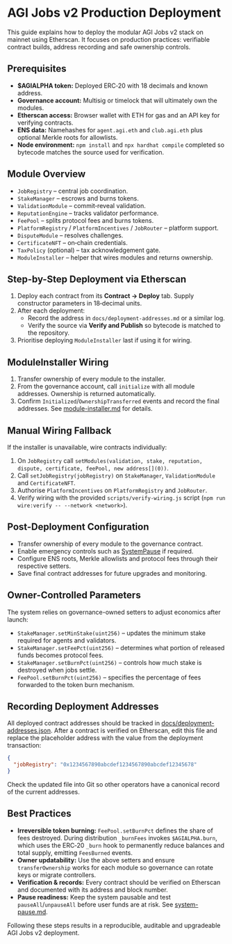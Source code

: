 # AGI Jobs v2 Production Deployment

This guide explains how to deploy the modular AGI Jobs v2 stack on mainnet
using Etherscan. It focuses on production practices: verifiable contract
builds, address recording and safe ownership controls.

## Prerequisites

- **$AGIALPHA token:** Deployed ERC‑20 with 18 decimals and known address.
- **Governance account:** Multisig or timelock that will ultimately own the
  modules.
- **Etherscan access:** Browser wallet with ETH for gas and an API key for
  verifying contracts.
- **ENS data:** Namehashes for `agent.agi.eth` and `club.agi.eth` plus optional
  Merkle roots for allowlists.
- **Node environment:** `npm install` and `npx hardhat compile` completed so
  bytecode matches the source used for verification.

## Module Overview

- `JobRegistry` – central job coordination.
- `StakeManager` – escrows and burns tokens.
- `ValidationModule` – commit‑reveal validation.
- `ReputationEngine` – tracks validator performance.
- `FeePool` – splits protocol fees and burns tokens.
- `PlatformRegistry` / `PlatformIncentives` / `JobRouter` – platform support.
- `DisputeModule` – resolves challenges.
- `CertificateNFT` – on‑chain credentials.
- `TaxPolicy` (optional) – tax acknowledgement gate.
- `ModuleInstaller` – helper that wires modules and returns ownership.

## Step-by-Step Deployment via Etherscan

1. Deploy each contract from its **Contract → Deploy** tab. Supply constructor
   parameters in 18‑decimal units.
2. After each deployment:
   - Record the address in `docs/deployment-addresses.md` or a similar log.
   - Verify the source via **Verify and Publish** so bytecode is matched to
     the repository.
3. Prioritise deploying `ModuleInstaller` last if using it for wiring.

## ModuleInstaller Wiring

1. Transfer ownership of every module to the installer.
2. From the governance account, call `initialize` with all module addresses.
   Ownership is returned automatically.
3. Confirm `Initialized`/`OwnershipTransferred` events and record the final
   addresses. See [module-installer.md](module-installer.md) for details.

## Manual Wiring Fallback

If the installer is unavailable, wire contracts individually:

1. On `JobRegistry` call `setModules(validation, stake, reputation, dispute,
certificate, feePool, new address[](0))`.
2. Call `setJobRegistry(jobRegistry)` on `StakeManager`, `ValidationModule` and
   `CertificateNFT`.
3. Authorise `PlatformIncentives` on `PlatformRegistry` and `JobRouter`.
4. Verify wiring with the provided `scripts/verify-wiring.js` script
   (`npm run wire:verify -- --network <network>`).

## Post-Deployment Configuration

- Transfer ownership of every module to the governance contract.
- Enable emergency controls such as
  [SystemPause](system-pause.md) if required.
- Configure ENS roots, Merkle allowlists and protocol fees through their
  respective setters.
- Save final contract addresses for future upgrades and monitoring.

## Owner-Controlled Parameters

The system relies on governance-owned setters to adjust economics after launch:

- `StakeManager.setMinStake(uint256)` – updates the minimum stake required for agents and validators.
- `StakeManager.setFeePct(uint256)` – determines what portion of released funds becomes protocol fees.
- `StakeManager.setBurnPct(uint256)` – controls how much stake is destroyed when jobs settle.
- `FeePool.setBurnPct(uint256)` – specifies the percentage of fees forwarded to the token burn mechanism.

## Recording Deployment Addresses

All deployed contract addresses should be tracked in
[docs/deployment-addresses.json](deployment-addresses.json). After a contract is
verified on Etherscan, edit this file and replace the placeholder address with
the value from the deployment transaction:

```json
{
  "jobRegistry": "0x1234567890abcdef1234567890abcdef12345678"
}
```

Check the updated file into Git so other operators have a canonical record of
the current addresses.

## Best Practices

- **Irreversible token burning:** `FeePool.setBurnPct` defines the share of fees
  destroyed. During distribution `_burnFees` invokes `$AGIALPHA.burn`, which
  uses the ERC‑20 `_burn` hook to permanently reduce balances and total supply,
  emitting `FeesBurned` events.
- **Owner updatability:** Use the above setters and ensure `transferOwnership`
  works for each module so governance can rotate keys or migrate controllers.
- **Verification & records:** Every contract should be verified on Etherscan
  and documented with its address and block number.
- **Pause readiness:** Keep the system pausable and test `pauseAll`/`unpauseAll`
  before user funds are at risk. See [system-pause.md](system-pause.md).

Following these steps results in a reproducible, auditable and upgradeable
AGI Jobs v2 deployment.

